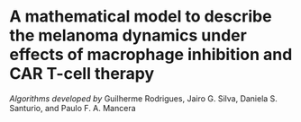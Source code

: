 # **A mathematical model to describe the melanoma dynamics under effects of macrophage inhibition and CAR T-cell therapy**
*Algorithms developed by* Guilherme Rodrigues, Jairo G. Silva, Daniela S. Santurio, and Paulo F. A. Mancera
